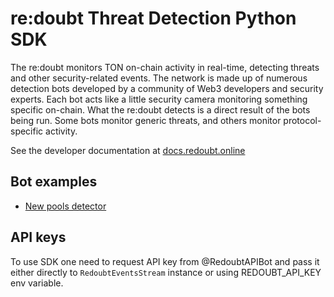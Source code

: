 # re:doubt Threat Detection Python SDK

The re:doubt monitors TON on-chain activity in real-time, detecting threats and other security-related events. 
The network is made up of numerous detection bots developed by a community of Web3 developers and security experts. 
Each bot acts like a little security camera monitoring something specific on-chain. What the re:doubt detects is a 
direct result of the bots being run. Some bots monitor generic threats, and others monitor protocol-specific activity.

See the developer documentation at [docs.redoubt.online](https://docs.redoubt.online)

## Bot examples

* [New pools detector](./new_pools.py)

## API keys

To use SDK one need to request API key from @RedoubtAPIBot and pass it either directly to 
``RedoubtEventsStream`` instance or using REDOUBT_API_KEY env variable.

